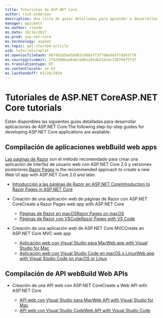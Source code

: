 ```yaml
---
title: Tutoriales de ASP.NET Core
author: rick-anderson
description: Una lista de guías detalladas para aprender a desarrollar aplicaciones de ASP.NET Core.
manager: wpickett
ms.author: riande
ms.date: 10/14/2017
ms.prod: asp.net-core
ms.technology: aspnet
ms.topic: get-started-article
uid: tutorials/xplat
ms.openlocfilehash: 097d63d5be5bd83c688a7f377d8ed45ffdd43ff8
ms.sourcegitcommit: 7f92990bad6a6cb901265d621dcbc136794f5f3f
ms.translationtype: HT
ms.contentlocale: es-ES
ms.lasthandoff: 03/28/2018
---
```

# <a name="aspnet-core-tutorials"></a><span data-ttu-id="52f02-103">Tutoriales de ASP.NET Core</span><span class="sxs-lookup"><span data-stu-id="52f02-103">ASP.NET Core tutorials</span></span>

<span data-ttu-id="52f02-104">Están disponibles las siguientes guías detalladas para desarrollar aplicaciones de ASP.NET Core:</span><span class="sxs-lookup"><span data-stu-id="52f02-104">The following step-by-step guides for developing ASP.NET Core applications are available:</span></span>

## <a name="build-web-apps"></a><span data-ttu-id="52f02-105">Compilación de aplicaciones web</span><span class="sxs-lookup"><span data-stu-id="52f02-105">Build web apps</span></span>

<span data-ttu-id="52f02-106">[Las páginas de Razor](xref:mvc/razor-pages/index) son el método recomendado para crear una aplicación de interfaz de usuario web con ASP.NET Core 2.0 y versiones posteriores.</span><span class="sxs-lookup"><span data-stu-id="52f02-106">[Razor Pages](xref:mvc/razor-pages/index) is the recommended approach to create a new Web UI app with ASP.NET Core 2.0 and later.</span></span>

* [<span data-ttu-id="52f02-107">Introducción a las páginas de Razor en ASP.NET Core</span><span class="sxs-lookup"><span data-stu-id="52f02-107">Introduction to Razor Pages in ASP.NET Core</span></span>](xref:mvc/razor-pages/index)
* <span data-ttu-id="52f02-108">Creación de una aplicación web de páginas de Razor con ASP.NET Core</span><span class="sxs-lookup"><span data-stu-id="52f02-108">Create a Razor Pages web app with ASP.NET Core</span></span>

   * [<span data-ttu-id="52f02-109">Páginas de Razor en macOS</span><span class="sxs-lookup"><span data-stu-id="52f02-109">Razor Pages on macOS</span></span>](xref:tutorials/razor-pages-mac/index)
   * [<span data-ttu-id="52f02-110">Páginas de Razor con VSCode</span><span class="sxs-lookup"><span data-stu-id="52f02-110">Razor Pages with VS Code</span></span>](xref:tutorials/razor-pages-vsc/index)  

* <span data-ttu-id="52f02-111">Creación de una aplicación web de ASP.NET Core MVC</span><span class="sxs-lookup"><span data-stu-id="52f02-111">Create an ASP.NET Core MVC web app</span></span>

   * [<span data-ttu-id="52f02-112">Aplicación web con Visual Studio para Mac</span><span class="sxs-lookup"><span data-stu-id="52f02-112">Web app with Visual Studio for Mac</span></span>](first-mvc-app-mac/index.md)
   * [<span data-ttu-id="52f02-113">Aplicación web con Visual Studio Code en macOS o Linux</span><span class="sxs-lookup"><span data-stu-id="52f02-113">Web app with Visual Studio Code on macOS or Linux</span></span>](first-mvc-app-xplat/index.md)

## <a name="build-web-apis"></a><span data-ttu-id="52f02-114">Compilación de API web</span><span class="sxs-lookup"><span data-stu-id="52f02-114">Build Web APIs</span></span>
* <span data-ttu-id="52f02-115">Creación de una API web con ASP.NET Core</span><span class="sxs-lookup"><span data-stu-id="52f02-115">Create a Web API with ASP.NET Core</span></span>

  * [<span data-ttu-id="52f02-116">API web con Visual Studio para Mac</span><span class="sxs-lookup"><span data-stu-id="52f02-116">Web API with Visual Studio for Mac</span></span>](xref:tutorials/first-web-api-mac)
  * [<span data-ttu-id="52f02-117">API web con Visual Studio Code</span><span class="sxs-lookup"><span data-stu-id="52f02-117">Web API with Visual Studio Code</span></span>](web-api-vsc.md)

